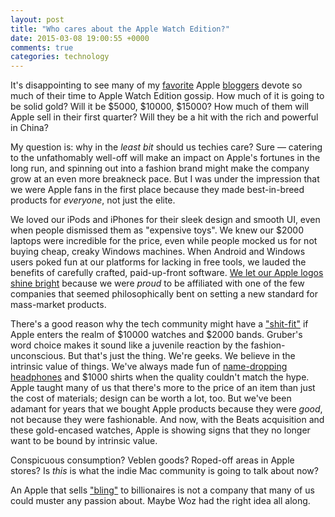 ```yaml
---
layout: post
title: "Who cares about the Apple Watch Edition?"
date: 2015-03-08 19:00:55 +0000
comments: true
categories: technology
---
```

It's disappointing to see many of my [favorite](http://daringfireball.net/2015/02/apple_watch_pricing) Apple [bloggers](http://www.marco.org/2015/03/04/boring-apple-watch-edition-pricing) devote so much of their time to Apple Watch Edition gossip. How much of it is going to be solid gold? Will it be $5000, $10000, $15000? How much of them will Apple sell in their first quarter? Will they be a hit with the rich and powerful in China?

My question is: why in the *least bit* should us techies care? Sure — catering to the unfathomably well-off will make an impact on Apple's fortunes in the long run, and spinning out into a fashion brand might make the company grow at an even more breakneck pace. But I was under the impression that we were Apple fans in the first place because they made best-in-breed products for *everyone*, not just the elite.

We loved our iPods and iPhones for their sleek design and smooth UI, even when people dismissed them as "expensive toys". We knew our $2000 laptops were incredible for the price, even while people mocked us for not buying cheap, creaky Windows machines. When Android and Windows users poked fun at our platforms for lacking in free tools, we lauded the benefits of carefully crafted, paid-up-front software. [We let our Apple logos shine bright](https://www.youtube.com/watch?v=5DHYe4dhjXw) because we were *proud* to be affiliated with one of the few companies that seemed philosophically bent on setting a new standard for mass-market products.

There's a good reason why the tech community might have a ["shit-fit"](http://daringfireball.net/2014/09/apple_watch) if Apple enters the realm of $10000 watches and $2000 bands. Gruber's word choice makes it sound like a juvenile reaction by the fashion-unconscious. But that's just the thing. We're geeks. We believe in the intrinsic value of things. We've always made fun of [name-dropping headphones](http://www.innerfidelity.com/content/monster-beats-dr-dre-solo) and $1000 shirts when the quality couldn't match the hype. Apple taught many of us that there's more to the price of an item than just the cost of materials; design can be worth a lot, too. But we've been adamant for years that we bought Apple products because they were *good*, not because they were fashionable. And now, with the Beats acquisition and these gold-encased watches, Apple is showing signs that they no longer want to be bound by intrinsic value.

Conspicuous consumption? Veblen goods? Roped-off areas in Apple stores? Is *this* is what the indie Mac community is going to talk about now?

An Apple that sells ["bling"](http://www.newyorker.com/magazine/2015/02/23/shape-things-come) to billionaires is not a company that many of us could muster any passion about. Maybe Woz had the right idea all along.